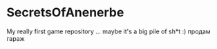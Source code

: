 # SecretsOfAnenerbe
My really first game repository ... maybe it's a big pile of sh*t :)   продам гараж
